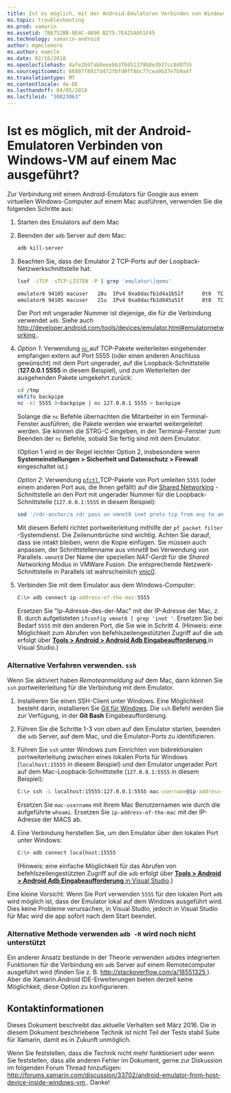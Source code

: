 ```yaml
---
title: Ist es möglich, mit der Android-Emulatoren Verbinden von Windows-VM auf einem Mac ausgeführt?
ms.topic: troubleshooting
ms.prod: xamarin
ms.assetid: 7B6752BB-8E4C-4690-B275-7E425A051F45
ms.technology: xamarin-android
author: mgmclemore
ms.author: mamcle
ms.date: 02/16/2018
ms.openlocfilehash: 4afe2b9fab8eeebb3f0451379b8e3937cc8d8f55
ms.sourcegitcommit: 66807f8927d472fbfd0ff8bc77cea9b37e7b9a4f
ms.translationtype: MT
ms.contentlocale: de-DE
ms.lasthandoff: 04/05/2018
ms.locfileid: "30823063"
---
```

# <a name="is-it-possible-to-connect-to-android-emulators-running-on-a-mac-from-a-windows-vm"></a>Ist es möglich, mit der Android-Emulatoren Verbinden von Windows-VM auf einem Mac ausgeführt?

Zur Verbindung mit einem Android-Emulators für Google aus einem virtuellen Windows-Computer auf einem Mac ausführen, verwenden Sie die folgenden Schritte aus:

1.  Starten des Emulators auf dem Mac

2.  Beenden der `adb` Server auf dem Mac:

    ```bash
    adb kill-server
    ```

3.  Beachten Sie, dass der Emulator 2 TCP-Ports auf der Loopback-Netzwerkschnittstelle hat:

    ```bash
    lsof -iTCP -sTCP:LISTEN -P | grep 'emulator\|qemu'

    emulator6 94105 macuser   20u  IPv4 0xa8dacfb1d4a1b51f      0t0  TCP localhost:5555 (LISTEN)
    emulator6 94105 macuser   21u  IPv4 0xa8dacfb1d845a51f      0t0  TCP localhost:5554 (LISTEN)
    ```

    Der Port mit ungerader Nummer ist diejenige, die für die Verbindung verwendet `adb`. Siehe auch [ http://developer.android.com/tools/devices/emulator.html#emulatornetworking ](http://developer.android.com/tools/devices/emulator.html#emulatornetworking).

4.  _Option 1_: Verwendung [ `nc` ](https://developer.apple.com/library/mac/documentation/Darwin/Reference/ManPages/man1/nc.1.html) auf TCP-Pakete weiterleiten eingehender empfangen extern auf Port 5555 (oder einen anderen Anschluss gewünscht) mit dem Port ungerader, auf die Loopback-Schnittstelle (**127.0.0.1 5555** in diesem Beispiel), und zum Weiterleiten der ausgehenden Pakete umgekehrt zurück:

    ```bash
    cd /tmp
    mkfifo backpipe
    nc -kl 5555 0<backpipe | nc 127.0.0.1 5555 > backpipe
    ```

    Solange die `nc` Befehle übernachten die Mitarbeiter in ein Terminal-Fenster ausführen, die Pakete werden wie erwartet weitergeleitet werden. Sie können die STRG-C eingeben, in der Terminal-Fenster zum Beenden der `nc` Befehle, sobald Sie fertig sind mit dem Emulator.

    (Option 1 wird in der Regel leichter Option 2, insbesondere wenn **Systemeinstellungen > Sicherheit und Datenschutz > Firewall** eingeschaltet ist.) 

    _Option 2_: Verwendung [ `pfctl` ](https://developer.apple.com/library/mac/documentation/Darwin/Reference/ManPages/man8/pfctl.8.html) TCP-Pakete von Port umleiten `5555` (oder einem anderen Port aus, die Ihnen gefällt) auf die [Shared Networking](http://kb.parallels.com/en/4948) -Schnittstelle an den Port mit ungerader Nummer für die Loopback-Schnittstelle (`127.0.0.1:5555` in diesem Beispiel):

    ```bash
    sed '/rdr-anchor/a rdr pass on vmnet8 inet proto tcp from any to any port 5555 -> 127.0.0.1 port 5555' /etc/pf.conf | sudo pfctl -ef -
    ```

    Mit diesem Befehl richtet portweiterleitung mithilfe der `pf packet filter` -Systemdienst. Die Zeilenumbrüche sind wichtig. Achten Sie darauf, dass sie intakt bleiben, wenn die Kopie einfügen. Sie müssen auch anpassen, der Schnittstellenname aus *vmnet8* bei Verwendung von Parallels. `vmnet8` Der Name der speziellen *NAT-Gerät* für die *Shared Networking* Modus in VMWare Fusion. Die entsprechende Netzwerk-Schnittstelle in Parallels ist wahrscheinlich [vnic0](http://download.parallels.com/doc/psbm/en/Parallels_Server_Bare_Metal_Users_Guide/29258.htm).

5.  Verbinden Sie mit dem Emulator aus dem Windows-Computer:

    ```cmd
    C:\> adb connect ip-address-of-the-mac:5555
    ```

    Ersetzen Sie "Ip-Adresse-des-der-Mac" mit der IP-Adresse der Mac, z. B. durch aufgelisteten `ifconfig vmnet8 | grep 'inet '`. Ersetzen Sie bei Bedarf `5555` mit den anderen Port, die Sie wie in Schritt 4\. (Hinweis: eine Möglichkeit zum Abrufen von befehlszeilengestützten Zugriff auf die `adb` erfolgt über [ **Tools > Android > Android Adb Eingabeaufforderung** ](~/cross-platform/troubleshooting/questions/version-logs.md#adb-logcat) in Visual Studio.)

### <a name="alternate-technique-using-ssh"></a>Alternative Verfahren verwenden. `ssh`

Wenn Sie aktiviert haben _Remoteanmeldung_ auf dem Mac, dann können Sie `ssh` portweiterleitung für die Verbindung mit dem Emulator.

1.  Installieren Sie einen SSH-Client unter Windows. Eine Möglichkeit besteht darin, installieren Sie [Git für Windows](https://git-for-windows.github.io/). Die `ssh` Befehl werden Sie zur Verfügung, in der **Git Bash** Eingabeaufforderung.

2.  Führen Sie die Schritte 1-3 von oben auf den Emulator starten, beenden die `adb` Server, auf dem Mac, und die Emulator-Ports zu identifizieren.

3.  Führen Sie `ssh` unter Windows zum Einrichten von bidirektionalen portweiterleitung zwischen eines lokalen Ports für Windows (`localhost:15555` in diesem Beispiel) und den Emulator ungerader Port auf dem Mac-Loopback-Schnittstelle (`127.0.0.1:5555` in diesem Beispiel):

    ```cmd 
    C:\> ssh -L localhost:15555:127.0.0.1:5555 mac-username@ip-address-of-the-mac
    ```

    Ersetzen Sie `mac-username` mit Ihrem Mac Benutzernamen wie durch die aufgeführte `whoami`. Ersetzen Sie `ip-address-of-the-mac` mit der IP-Adresse der MACS ab.

4.  Eine Verbindung herstellen Sie, um den Emulator über den lokalen Port unter Windows:

    ```cmd
    C:\> adb connect localhost:15555
    ```

    (Hinweis: eine einfache Möglichkeit für das Abrufen von befehlszeilengestützten Zugriff auf die `adb` erfolgt über [ **Tools > Android > Android Adb Eingabeaufforderung** in Visual Studio](~/cross-platform/troubleshooting/questions/version-logs.md#adb-logcat).)

Eine kleine Vorsicht: Wenn Sie Port verwenden `5555` für den lokalen Port `adb` wird möglich ist, dass der Emulator lokal auf dem Windows ausgeführt wird. Dies keine Probleme verursachen, in Visual Studio, jedoch in Visual Studio für Mac wird die app sofort nach dem Start beendet.

### <a name="alternate-technique-using-adb--h-is-not-yet-supported"></a>Alternative Methode verwenden `adb -H` wird noch nicht unterstützt

Ein anderer Ansatz bestünde in der Theorie verwenden `adb`des integrierten Funktionen für die Verbindung ein `adb` Server auf einem Remotecomputer ausgeführt wird (finden Sie z. B. [ http://stackoverflow.com/a/18551325 ](http://stackoverflow.com/a/18551325)).
Aber die Xamarin.Android IDE-Erweiterungen bieten derzeit keine Möglichkeit, diese Option zu konfigurieren.

## <a name="contact-information"></a>Kontaktinformationen

Dieses Dokument beschreibt das aktuelle Verhalten seit März 2016. Die in diesem Dokument beschriebene Technik ist nicht Teil der Tests stabil Suite für Xamarin, damit es in Zukunft unmöglich.

Wenn Sie feststellen, dass die Technik nicht mehr funktioniert oder wenn Sie feststellen, dass alle anderen Fehler im Dokument, gerne zur Diskussion im folgenden Forum Thread hinzufügen: [ http://forums.xamarin.com/discussion/33702/android-emulator-from-host-device-inside-windows-vm ](http://forums.xamarin.com/discussion/33702/android-emulator-from-host-device-inside-windows-vm).
Danke!

